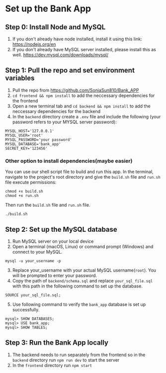# Set up the Bank App
## Step 0: Install Node and MySQL
1. If you don't already have node installed, install it using this link: https://nodejs.org/en
2. If you don't already have MySQL server installed, please install this as well. https://dev.mysql.com/downloads/mysql/

## Step 1: Pull the repo and set environment variables
1. Pull the repo from https://github.com/SoniaSun810/Bank_APP
2. `cd frontend && npm install` to add the neccessary dependencies for the frontend
3. Open a new terminal tab and `cd backend && npm install` to add the neccessary dependencies for the backend
4. In the `backend` directory create a `.env` file and include the following (your password refers to your MYSQL server password):
```
MYSQL_HOST='127.0.0.1'
MYSQL_USER='root'
MYSQL_PASSWORD='your password'
MYSQL_DATABASE='bank_app'
SECRET_KEY='123456'
```

### Other option to install dependencies(maybe easier)
You can use our shell script file to build and run this app.
In the terminal, navigate to the project's root directory and give the `build.sh` file and `run.sh` file execute permissions:
```
chmod +x build.sh
chmod +x run.sh
```
Then run the `build.sh` file and `run.sh` file.
```
./build.sh
```


## Step 2: Set up the MySQL database
1. Run MySQL server on your local device
2. Open a terminal (macOS, Linux) or command prompt (Windows) and connect to your MySQL.

```
mysql -u your_username -p
```
3. Replace your_username with your actual MySQL username(`root`). You will be prompted to enter your password.
4. Copy the path of `backend/schema.sql` and replace `your_sql_file.sql` with this path in the following command to set up the database.
```
SOURCE your_sql_file.sql;
```
5. Use following command to verify the `bank_app` database is set up successfully. 
```
mysql> SHOW DATABASES;
mysql> USE bank_app;
mysql> SHOW TABLES;
```
## Step 3: Run the Bank App locally
1. The backend needs to run separately from the frontend so in the `backend` directory run `npm run dev` to start the server
2. In the `frontend` directory run `npm start`

